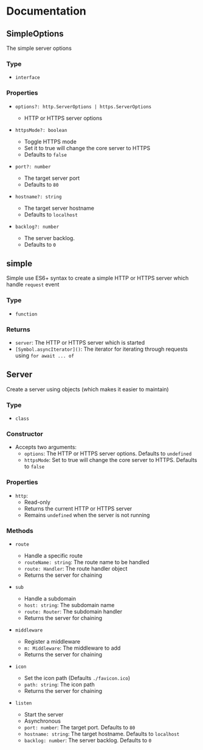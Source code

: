 # Documentation

## SimpleOptions
The simple server options

### Type
- `interface`

### Properties 

- `options?: http.ServerOptions | https.ServerOptions`
    + HTTP or HTTPS server options

- `httpsMode?: boolean`
    + Toggle HTTPS mode
    + Set it to true will change the core server to HTTPS
    + Defaults to `false`

- `port?: number`
    + The target server port
    + Defaults to `80`

- `hostname?: string`
    + The target server hostname
    + Defaults to `localhost`

- `backlog?: number`
    + The server backlog.
    + Defaults to `0`

## simple
Simple use ES6+ syntax to create a simple HTTP or HTTPS server which handle `request` event

### Type
- `function`

### Returns
- `server`: The HTTP or HTTPS server which is started
- `[Symbol.asyncIterator]()`: The iterator for iterating through requests using `for await ... of`

## Server
Create a server using objects (which makes it easier to maintain)

### Type
- `class`

### Constructor
- Accepts two arguments:
    + `options`: The HTTP or HTTPS server options. Defaults to `undefined`
    + `httpsMode`: Set to true will change the core server to HTTPS. Defaults to `false`

### Properties
- `http`:
    + Read-only
    + Returns the current HTTP or HTTPS server
    + Remains `undefined` when the server is not running

### Methods
- `route`
    + Handle a specific route
    + `routeName: string`: The route name to be handled
    + `route: Handler`: The route handler object
    + Returns the server for chaining

- `sub`
    + Handle a subdomain
    + `host: string`: The subdomain name
    + `route: Router`: The subdomain handler
    + Returns the server for chaining

- `middleware`
    + Register a middleware
    + `m: Middleware`: The middleware to add
    + Returns the server for chaining

- `icon`
    + Set the icon path (Defaults `./favicon.ico`)
    + `path: string`: The icon path
    + Returns the server for chaining

- `listen`
    + Start the server
    + Asynchronous
    + `port: number`: The target port. Defaults to `80`
    + `hostname: string`: The target hostname. Defaults to `localhost`
    + `backlog: number`: The server backlog. Defaults to `0`
